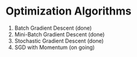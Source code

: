 # Optimization Algorithms

1. Batch Gradient Descent (done)
2. Mini-Batch Gradient Descent (done)
3. Stochastic Gradient Descent (done)
4. SGD with Momentum (on going)
